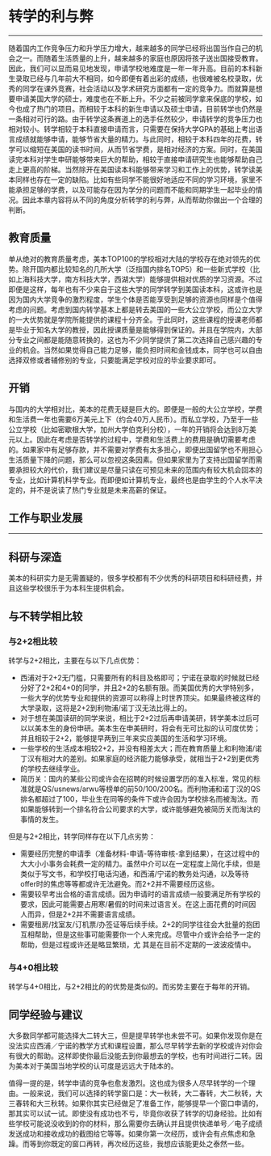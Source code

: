 # 转学的利与弊

***

随着国内工作竞争压力和升学压力增大，越来越多的同学已经将出国当作自己的机会之一。而随着生活质量的上升，越来越多的家庭也原因将孩子送出国接受教育。因此，我们可以显而易见地发现，申请学校地难度是一年一年升高。目前的本科新生录取已经与几年前大不相同，如今即便有着出彩的成绩，也很难被名校录取，优秀的同学在课外竞赛，社会活动以及学术研究方面都有一定的竞争力。而就算是想要申请美国大学的硕士，难度也在不断上升。不少之前被同学拿来保底的学校，如今也成了热门的项目。而相较于本科的新生申请以及硕士申请，目前转学也仍然是一条相对可行的路。由于转学这条赛道上的选手任然较少，申请转学的竞争压力也相对较小。转学相较于本科直接申请而言，只需要在保持大学GPA的基础上考出语言成绩就能够申请，能够节省大量的精力。与此同时，相较于本科四年的花费，转学可以缩短在美国的读书时间，从而节省学费，是相对经济的方案。同时，在美国读完本科对学生申研能够带来巨大的帮助，相较于直接申请研究生也能够帮助自己走上更高的阶梯。当然除开在美国读本科能够带来学习和工作上的优势，转学读美本同样也存在一定的缺陷。比如有些同学不能很好地适应不同的学习环境，家里不能承担足够的学费，以及可能存在因为学分的问题而不能和同期学生一起毕业的情况。因此本章内容将从不同的角度分析转学的利与弊，从而帮助你做出一个合理的判断。

## 教育质量

单从绝对的教育质量考虑，美本TOP100的学校相对大陆的学校存在绝对领先的优势。除开国内都比较知名的几所大学（泛指国内排名TOP5）和一些新式学校（比如上海科技大学，南方科技大学，西湖大学）能够提供相对优质的学习资源。不过即便是这样，每年也有不少来自于这些大学的同学转学到美国读本科，这或许也是因为国内大学竞争的激烈程度，学生个体是否能享受到足够的资源也同样是个值得考虑的问题。考虑到国内转学基本上都是转去美国的一些大公立学校，而公立大学的一大优势就是学院所能提供的课程十分齐全。于此同时，这些课程的授课老师都是毕业于知名大学的教授，因此授课质量是能够得到保证的。并且在学院内，大部分专业之间都是能随意转换的，这也为不少同学提供了第二次选择自己感兴趣的专业的机会。当然如果觉得自己能力足够，能负担时间和金钱成本，同学也可以自由选择双修或者辅修别的专业，只要能满足学校对应的毕业要求即可。

## 开销

与国内的大学相对比，美本的花费无疑是巨大的。即便是一般的大公立学校，学费和生活费一年也需要6万美元上下（约合40万人民币）。而私立学校，乃至于一些公立学校（比如密歇根大学，加州大学伯克利分校），一年的开销将会达到8万美元以上。因此在考虑是否转学的过程中，学费和生活费上的费用是确切需要考虑的。如果家中有足够存款，并不需要对学费有太多担心，即便出国留学也不用担心生活质量下降的问题，那么可以忽视这条因素。但如果家里为了支持出国留学而需要承担较大的代价，我们建议是尽量只读在可预见未来的范围内有较大机会回本的专业，比如计算机科学专业。而即便如计算机专业，最终也是由学生的个人水平决定的，并不是说读了热门专业就是未来高薪的保证。

## 工作与职业发展

***

## 科研与深造

美本的科研实力是无需置疑的，很多学校都有不少优秀的科研项目和科研经费，并且这些学校很乐于为本科生提供机会。

## 与不转学相比较

### 与2+2相比较

转学与2+2相比，主要在与以下几点优势：

- 西浦对于2+2无门槛，只需要所有的科目及格即可；宁诺在录取的时候就已经分好了2+2和4+0的同学，并且2+2的名额有限。而美国优秀的大学特别多，一些大学的优势专业和提供的资源可以称得上时世界顶尖。如果最终被这样的大学录取，这将是2+2到利物浦/诺丁汉无法比得上的。
- 对于想在美国读研的同学来说，相比于2+2过后再申请美研，转学美本过后可以以美本生的身份申研。美本生在申美研时，将会有无可比拟的认可度优势；并且相较于2+2，能够提早两到三年来实应美国的生活和学习环境。
- 一些学校的生活成本相较2+2，并没有相差太大；而在教育质量上和利物浦/诺丁汉有相对大的差别。如果家庭的经济能力能够承受，就相当于2+2到更优秀的学校去继续学业。
- 简历关：国内的某些公司或许会在招聘的时候设置学历的准入标准，常见的标准就是QS/usnews/arwu等榜单的前50/100/200名。而利物浦和诺丁汉的QS排名都超过了100，毕业生在同等的条件下或许会因为学校排名而被淘汰。而如果能够转到一个排名符合公司要求的大学，或许能够避免被简历关而淘汰的事情的发生。

但是与2+2相比，转学同样存在以下几点劣势：

- 需要经历完整的申请季（准备材料-申请-等待审核-拿到结果），在这过程中的大大小小事务会耗费一定的精力。虽然中介可以在一定程度上简化手续，但是类似于写文书，和学校打电话沟通，和西浦/宁诺的教务处沟通，以及等待offer时的焦虑等等都或许无法避免。而2+2并不需要经历这些。
- 需要较早考出合格的语言成绩。因为申请时的语言成绩一般要满足所有学校的要求，因此可能需要占用寒/暑假的时间来过语言关。在这上面花费的时间因人而异，但是2+2并不需要语言成绩。
- 需要租房/找室友/订机票/办签证等后续手续。2+2的同学往往会大批量的抱团互相帮助，但是这些事可能需要你一个人来完成。尽管中介或许会给予一定的帮助，但是过程或许还是略显繁琐，尤 其是在目前不定期的一波波疫情中。

### 与4+0相比较

转学与4+0相比，与2+2相比的的优势是类似的。而劣势主要在于每年的开销。

## 同学经验与建议

大多数同学都可能选择大二转大三，但是提早转学也未尝不可。如果你发现你是在没法实应西浦／宁诺的教学方式和课程设置，那么尽早转学去新的学校或许对你会有很大的帮助。这样即使你最后没能去到你最想去的学校，也有时间进行二转。因为美本对于美国当地学校的认可度是远远大于陆本的。

值得一提的是，转学申请的竞争也愈发激烈。这也成为很多人尽早转学的一个理由。一般来说，我们可以选择的转学窗口是：大一秋转，大二春转，大二秋转，大三春转和大三秋转。如果你其实已经做足了准备工作，能够提早一个窗口申请的，那其实可以试一试。即使没有成功也不亏，毕竟你收获了转学的切身经验。比如有些学校可能说没收到的你的材料，那么需要你去确认并且提供快递单号／电子成绩发送成功和接收成功的截图给它等等。如果你第一次经历，或许会有点焦虑和急躁。而等到你既定的窗口再转，再次经历这些，我想应该能更处之泰然一些。
